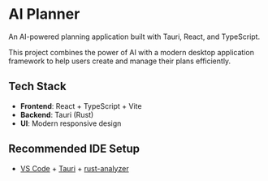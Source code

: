 # AI Planner

An AI-powered planning application built with Tauri, React, and TypeScript.

This project combines the power of AI with a modern desktop application framework to help users create and manage their plans efficiently.

## Tech Stack

- **Frontend**: React + TypeScript + Vite
- **Backend**: Tauri (Rust)
- **UI**: Modern responsive design

## Recommended IDE Setup

- [VS Code](https://code.visualstudio.com/) + [Tauri](https://marketplace.visualstudio.com/items?itemName=tauri-apps.tauri-vscode) + [rust-analyzer](https://marketplace.visualstudio.com/items?itemName=rust-lang.rust-analyzer)
